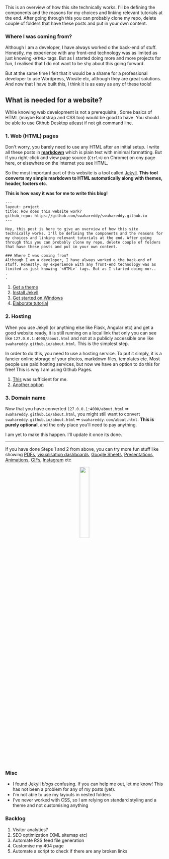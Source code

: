 This is an overview of how this site technically works. I'll be defining the components and the reasons for my choices and linking relevant tutorials at the end. After going through this you can probably clone my repo, delete couple of folders that have these posts and put in your own content.

### Where I was coming from?
Although I am a developer, I have always worked o the back-end of stuff. Honestly, my experience with any front-end technology was as limited as just knowing `<HTML>` tags. But as I started doing more and more projects for fun, I realised that I do not want to be shy about this going forward.

But at the same time I felt that it would be a shame for a professional developer to use Wordpress, Wixsite etc, although they are great solutions. And now that I have built this, I think it is as easy as any of these tools!

## What is needed for a website?
While knowing web development is not a prerequisite , Some basics of HTML (maybe Bootstrap and CSS too) would be good to have. You should be able to use Github Desktop atleast if not git command line.
### 1. Web (HTML) pages
Don't worry, you barely need to use any HTML after an initial setup. I write all these posts in **[markdown](https://commonmark.org/help/)** which is plain text with minimal formatting. But if you right-click and view page source (`Ctrl+U` on Chrome) on ony page here, or elsewhere on the internet you see HTML.

So the most important part of this website is a tool called [Jekyll](https://jekyllrb.com/). **This tool converts my simple markdown to HTML automatically along with themes, header, footers etc**.

**This is how easy it was for me to write this blog!**
```
---
layout: project
title: How does this website work?
github_repo: https://github.com/swahareddy/swahareddy.github.io
---

Hey, this post is here to give an overview of how this site technically works. I'll be defining the components and the reasons for my choices and linking relevant tutorials at the end. After going through this you can probably clone my repo, delete couple of folders that have these posts and put in your own content.

### Where I was coming from?
Although I am a developer, I have always worked o the back-end of stuff. Honestly, my experience with any front-end technology was as limited as just knowing `<HTML>` tags. But as I started doing mor..
.
.
```

1. [Get a theme](https://www.youtube.com/watch?v=u-RLu_8kwA0&t=291s)
2. [Install Jekyll](https://jekyllrb.com/docs/installation/windows/)
3. [Get started on Windows](https://www.youtube.com/watch?v=HlfvhkDuicc)
4. [Elaborate tutorial](https://www.youtube.com/watch?v=T1itpPvFWHI&list=PLLAZ4kZ9dFpOPV5C5Ay0pHaa0RJFhcmcB)


###  2. Hosting

When you use Jekyll (or anything else like Flask, Angular etc) and get a good website ready, it is still running on a local link that only you can see like `127.0.0.1:4000/about.html` and not at a publicly accessible one like `swahareddy.github.io/about.html`. This is the simplest step.

In order to do this, you need to use a hosting service. To put it simply, it is a fancier online storage of your photos, markdown files, templates etc. Most people use paid hosting services, but now we have an option to do this for free! This is why I am using Github Pages.

   1. [This](http://jmcglone.com/guides/github-pages/) was sufficient for me.
   2. [Another option](https://towardsdatascience.com/how-to-create-a-free-github-pages-website-53743d7524e1)

### 3. Domain name
Now that you have converted `127.0.0.1:4000/about.html` ➡ `swahareddy.github.io/about.html`, you  might still want to convert `swahareddy.github.io/about.html` ➡ `swahareddy.com/about.html`.
**This is purely optional**, and the only place you'll need to pay anything. 

I am yet to make this happen. I'll update it once its done. 

---

If you have done Steps 1 and 2 from above, you can try more fun stuff like showing [PDFs](myspotify.html), [visualisation dashboards](whatsapp_analytics.md), [Google Sheets](/blogs/self_learning.html), [Presentations](/blogs/ait_macroeco.html), [Animations](/blogs), [GIFs](/blogs), [Instagram](/blogs/instagram_preview.html) etc

<p align="center"><img src="https://media.giphy.com/media/M33UV4NDvkTHa/giphy.gif" width="24%"/></p>
<!-- <div style="width:10%;height:0;padding-bottom:58%;position:relative;"><iframe src="https://giphy.com/embed/M33UV4NDvkTHa" width="100%" height="100%" style="position:absolute" frameBorder="0" class="giphy-embed" allowFullScreen></iframe></div> -->

### Misc
* I found Jekyll *blogs* confusing. If you can help me out, let me know! This has not been a problem for any of my posts (yet).
* I'm not able to use my layouts in nested folders 
* I've never worked with CSS, so I am relying on standard styling and a theme and not customising anything

### Backlog
1. Visitor analytics?
2. SEO optimization (XML sitemap etc)
3. Automate RSS feed file generation
4. Customise my 404 page
5. Automate a script to check if there are any broken links
